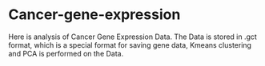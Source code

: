 # Cancer-gene-expression
Here is analysis of Cancer Gene Expression Data. The Data is stored in .gct format, which is a special format for saving gene data, Kmeans clustering and PCA is performed on the Data.

